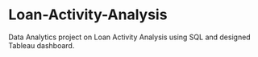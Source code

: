 # Loan-Activity-Analysis
Data Analytics project on Loan Activity Analysis using SQL and designed Tableau dashboard.
